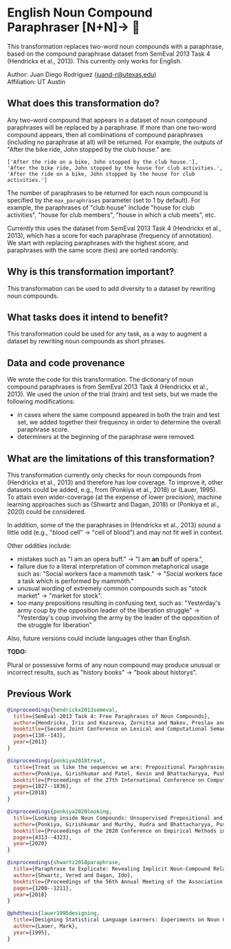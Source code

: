 # English Noun Compound Paraphraser [N+N]→ 🐍
This transformation replaces two-word noun compounds with a paraphrase, based
on the compound paraphrase dataset from SemEval 2013 Task 4 (Hendrickx et al., 2013).
This currently only works for English.

Author: Juan Diego Rodriguez (juand-r@utexas.edu) <br>  Affiliation: UT Austin

## What does this transformation do?
Any two-word compound that appears in a dataset of noun compound paraphrases
will be replaced by a paraphrase. If more than one two-word compound appears,
then all combinations of compound paraphrases (including no paraphrase at all)
will be returned. For example, the outputs of "After the bike ride, John stopped by the club house."
are:

```
['After the ride on a bike, John stopped by the club house.'],
'After the bike ride, John stopped by the house for club activities.',
'After the ride on a bike, John stopped by the house for club activities.']
```

The number of paraphrases to be returned for each noun compound is specified by the `max_paraphrases`
parameter (set to 1 by default). For example, the paraphrases of "club house"
include "house for club activities", "house for club members", "house in which a club meets", etc.

Currently this uses the dataset from SemEval 2013 Task 4 (Hendrickx et al., 2013),
which has a score for each paraphrase (frequency of annotation). We start with
replacing paraphrases with the highest score, and paraphrases with the same
score (ties) are sorted randomly.

## Why is this transformation important?
This transformation can be used to add diversity to a dataset by rewriting
noun compounds.

## What tasks does it intend to benefit?
This transformation could be used for any task, as a way to augment a dataset
by rewriting noun compounds as short phrases.

## Data and code provenance
We wrote the code for this transformation. The dictionary of noun compound
paraphrases is from SemEval 2013 Task 4 (Hendrickx et al., 2013). We used the
union of the trial (train) and test sets, but we made the following modifications:

- in cases where the same compound appeared in both the train and test set, we
added together their frequency in order to determine the overall paraphrase score.
- determiners at the beginning of the paraphrase were removed.

## What are the limitations of this transformation?

This transformation currently only checks for noun compounds from
(Hendrickx et al., 2013) and therefore has low coverage.
To improve it, other datasets could be added, e.g., from (Ponkiya et al., 2018)
or (Lauer, 1995). To attain even wider-coverage (at the expense of lower precision),
machine learning approaches such as (Shwartz and Dagan, 2018) or
(Ponkiya et al., 2020) could be considered.

In addition, some of the the paraphrases in (Hendrickx et al., 2013)
sound a little odd (e.g., "blood cell" -> "cell of blood") and may not fit
well in context.

Other oddities include:

- mistakes such as "I am an opera buff." -> "I am **an** buff of opera.",
- failure due to a literal interpretation of common metaphorical usage such as:
"Social workers face a mammoth task." -> "Social workers face a task which is performed by mammoth."
- unusual wording of extremely common compounds such as "stock market" -> "market for stock".
- too many prepositions resulting in confusing text, such as: "Yesterday's army coup by the opposition leader of the liberation struggle" -> "Yesterday's coup involving the army by the leader of the opposition of the struggle for liberation"

Also, future versions could include languages other than English.

**TODO:**

Plural or possessive forms of any noun compound may produce unusual or
incorrect results, such as "history books" -> "book about historys".

## Previous Work

```bibtex
@inproceedings{hendrickx2013semeval,
  title={SemEval-2013 Task 4: Free Paraphrases of Noun Compounds},
  author={Hendrickx, Iris and Kozareva, Zornitsa and Nakov, Preslav and S{\'e}aghdha, Diarmuid {\'O} and Szpakowicz, Stan and Veale, Tony},
  booktitle={Second Joint Conference on Lexical and Computational Semantics (* SEM), Volume 2: Proceedings of the Seventh International Workshop on Semantic Evaluation (SemEval 2013)},
  pages={138--143},
  year={2013}
}
```

```bibtex
@inproceedings{ponkiya2018treat,
  title={Treat us like the sequences we are: Prepositional Paraphrasing of Noun Compounds using LSTM},
  author={Ponkiya, Girishkumar and Patel, Kevin and Bhattacharyya, Pushpak and Palshikar, Girish},
  booktitle={Proceedings of the 27th International Conference on Computational Linguistics},
  pages={1827--1836},
  year={2018}
}
```

```bibtex
@inproceedings{ponkiya2020looking,
  title={Looking inside Noun Compounds: Unsupervised Prepositional and Free Paraphrasing using Language Models},
  author={Ponkiya, Girishkumar and Murthy, Rudra and Bhattacharyya, Pushpak and Palshikar, Girish},
  booktitle={Proceedings of the 2020 Conference on Empirical Methods in Natural Language Processing: Findings},
  pages={4313--4323},
  year={2020}
}
```

```bibtex
@inproceedings{shwartz2018paraphrase,
  title={Paraphrase to Explicate: Revealing Implicit Noun-Compound Relations},
  author={Shwartz, Vered and Dagan, Ido},
  booktitle={Proceedings of the 56th Annual Meeting of the Association for Computational Linguistics (Volume 1: Long Papers)},
  pages={1200--1211},
  year={2018}
}
```

```bibtex
@phdthesis{lauer1995designing,
  title={Designing Statistical Language Learners: Experiments on Noun Compounds},
  author={Lauer, Mark},
  year={1995},
}
```

